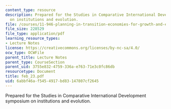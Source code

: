 ```yaml
---
content_type: resource
description: Prepared for the Studies in Comparative International Development symposium
  on institutions and evolution.
file: /courses/11-946-planning-in-transition-economies-for-growth-and-equity-spring-2004/6abbf46af5454917bd83147807cf2645_feb_23.pdf
file_size: 228529
file_type: application/pdf
learning_resource_types:
- Lecture Notes
license: https://creativecommons.org/licenses/by-nc-sa/4.0/
ocw_type: OCWFile
parent_title: Lecture Notes
parent_type: CourseSection
parent_uid: 3755e832-4759-336a-e763-71e3c0fc86db
resourcetype: Document
title: feb_23.pdf
uid: 6abbf46a-f545-4917-bd83-147807cf2645
---
```

Prepared for the Studies in Comparative International Development symposium on institutions and evolution.